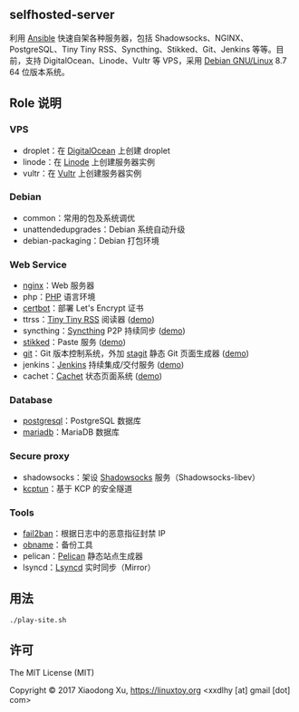 selfhosted-server
-----------------

利用 [Ansible][1] 快速自架各种服务器，包括 Shadowsocks、NGINX、PostgreSQL、Tiny Tiny RSS、Syncthing、Stikked、Git、Jenkins 等等。目前，支持 DigitalOcean、Linode、Vultr 等 VPS，采用 [Debian GNU/Linux][2] 8.7 64 位版本系统。

## Role 说明

### VPS

+ droplet：在 [DigitalOcean][3] 上创建 droplet
+ linode：在 [Linode][16] 上创建服务器实例
+ vultr：在 [Vultr][29] 上创建服务器实例

### Debian

+ common：常用的包及系统调优
+ unattendedupgrades：Debian 系统自动升级
+ debian-packaging：Debian 打包环境

### Web Service

+ [nginx][5]：Web 服务器
+ php：[PHP][7] 语言环境
+ [certbot][12]：部署 Let's Encrypt 证书
+ ttrss：[Tiny Tiny RSS][8] 阅读器 ([demo][21])
+ syncthing：[Syncthing][9] P2P 持续同步 ([demo][22])
+ [stikked][10]：Paste 服务 ([demo][23])
+ [git][13]：Git 版本控制系统，外加 [stagit][14] 静态 Git 页面生成器 ([demo][24])
+ jenkins：[Jenkins][18] 持续集成/交付服务 ([demo][25])
+ cachet：[Cachet][27] 状态页面系统 ([demo][28])

### Database

+ [postgresql][6]：PostgreSQL 数据库
+ [mariadb][26]：MariaDB 数据库

### Secure proxy

+ shadowsocks：架设 [Shadowsocks][4] 服务（Shadowsocks-libev）
+ [kcptun][17]：基于 KCP 的安全隧道

### Tools

+ [fail2ban][11]：根据日志中的恶意指征封禁 IP
+ [obname][15]：备份工具
+ pelican：[Pelican][19] 静态站点生成器
+ lsyncd：[Lsyncd][20] 实时同步（Mirror）

## 用法

    ./play-site.sh

## 许可

The MIT License (MIT)

Copyright © 2017 Xiaodong Xu, https://linuxtoy.org <xxdlhy [at] gmail [dot] com>

[1]: https://www.ansible.com/
[2]: https://www.debian.org/
[3]: https://m.do.co/c/7758457f61ad
[4]: https://shadowsocks.org/
[5]: http://nginx.org/
[6]: https://www.postgresql.org/
[7]: http://php.net/
[8]: https://tt-rss.org/
[9]: https://syncthing.net/
[10]: https://github.com/claudehohl/Stikked
[11]: https://www.fail2ban.org/
[12]: https://certbot.eff.org/
[13]: https://git-scm.com/
[14]: http://git.2f30.org/stagit/
[15]: http://obnam.org/
[16]: https://www.linode.com/?r=28bf53dae49d2c55dd671136769c0b7526db5891
[17]: https://github.com/xtaci/kcptun
[18]: https://jenkins.io/
[19]: https://blog.getpelican.com/
[20]: http://axkibe.github.io/lsyncd/
[21]: https://planet.unixkoans.com/
[22]: https://sync.unixkoans.com/
[23]: https://paste.unixkoans.com/
[24]: https://git.unixkoans.com/
[25]: https://ci.unixkoans.com/
[26]: https://mariadb.com/
[27]: https://cachethq.io/
[28]: https://status.unixkoans.com/
[29]: http://www.vultr.com/?ref=7123175
